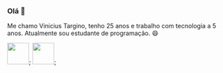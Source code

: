 ### Olá 👋

Me chamo Vinicius Targino, tenho 25 anos e trabalho com tecnologia a 5 anos. Atualmente sou estudante de programação. 😄

<img src=" https://upload.wikimedia.org/wikipedia/commons/9/99/Unofficial_JavaScript_logo_2.svg.png" width="50px">;
<img src="https://upload.wikimedia.org/wikipedia/commons/thumb/b/b2/Bootstrap_logo.svg/640px-Bootstrap_logo.svg.png" width="50px">;
<!--

Here are some ideas to get you started:

- 🔭 I’m currently working on ...
- 🌱 I’m currently learning ...
- 👯 I’m looking to collaborate on ...
- 🤔 I’m looking for help with ...
- 💬 Ask me about ...
- 📫 How to reach me: ...
- 😄 Pronouns: ...
- ⚡ Fun fact: ...
-->
